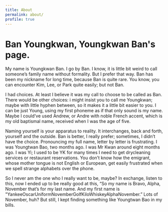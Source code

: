 ```yaml
---
title: About
permalink: about/
profile: true
---
```

# Ban Youngkwan, Youngkwan Ban's page.

My name is Youngkwan Ban. I go by Ban. I know, it is little bit weird to call someone’s family name without formality. But I prefer that way. Ban has been my nickname for long time, because Ban is quite rare. You know, you can encounter Kim, Lee, or Park quite easily; but not Ban.

I had choices. At least I believe it was my call to choose to be called as Ban. There would be other choices: i might insist you to call me Youngkwan; maybe with little hyphen between, so it makes it a little bit easier to you. I can be just Young, using my first phoneme as if that only sound is my name. Maybe I could’ve used Andrew, or Andre with noble French accent, which is my old baptismal name, received when I was the age of five.

Naming yourself is your apparatus to reality. It interchanges, back and forth, yourself and the outside. Ban is better, I really prefer; sometimes, I didn’t have the choice. Pronouncing my full name, letter by letter is frustrating. I was Youngtwan Bao, two months ago. I was Mr Kwan around eight months ago. I was Yi; I used to be YK for many times I need to get drycleaning services or restaurant reservations. You don’t know how the emigrant, whose mother tongue is not English or European, get easily frustrated when we spell strange alphabets over the phone.

So I never am the one who I really want to be, maybe? In exchange, listen to this, now I ended up to be really good at this, “So my name is Bravo, Alpha, November that’s for my last name. And my first name is "YankeeOscarUniformNovemberGolfKiloWhiskeyAlphaNovember.” Lots of November, huh? But still, I kept finding something like Youngtwan Bao in my bills.

